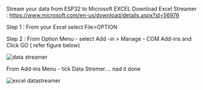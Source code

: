 Stream your data from ESP32 to Microsoft EXCEL
Download Excel Streamer : https://www.microsoft.com/en-us/download/details.aspx?id=56976 

Step 1 : From your Excel select File>OPTION 

Step 2 : From Option Menu - select Add -in > Manage - COM Add-ins and Click GO ( refer figure below)

![data streamer](https://github.com/Husainiaza/datastreamer/assets/148662620/28741b53-2e11-4776-992d-53d375e3e8ed)

From Add-ins Menu - tick Data Stremer.... nad it done

![excel datastreamer](https://github.com/Husainiaza/datastreamer/assets/148662620/5d6d5a41-b038-46d4-9f5c-7ddf5ab65a07)








